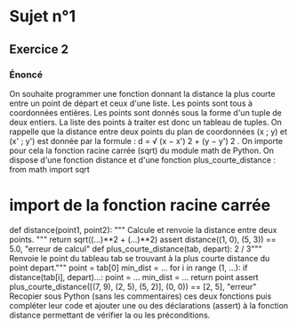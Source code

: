 # Sujet n°1
## Exercice 2

### Énoncé

On souhaite programmer une fonction donnant la distance la plus courte entre un point
de départ et ceux d'une liste. Les points sont tous à coordonnées entières.
Les points sont donnés sous la forme d'un tuple de deux entiers.
La liste des points à traiter est donc un tableau de tuples.
On rappelle que la distance entre deux points du plan de coordonnées (x ; y) et (x' ; y')
est donnée par la formule :
d = √ (x − x') 2 + (y − y') 2 .
On importe pour cela la fonction racine carrée (sqrt) du module math de Python.
On dispose d'une fonction distance et d'une fonction plus_courte_distance :
from math import sqrt
# import de la fonction racine carrée
def distance(point1, point2):
""" Calcule et renvoie la distance entre deux points. """
return sqrt((...)**2 + (...)**2)
assert distance((1, 0), (5, 3)) == 5.0, "erreur de calcul"
def plus_courte_distance(tab, depart):
2 / 3""" Renvoie le point du tableau tab se trouvant à la plus
courte distance du point depart."""
point = tab[0]
min_dist = ...
for i in range (1, ...):
if distance(tab[i], depart)...:
point = ...
min_dist = ...
return point
assert plus_courte_distance([(7, 9), (2, 5), (5, 2)], (0, 0)) ==
[2, 5], "erreur"
Recopier sous Python (sans les commentaires) ces deux fonctions puis compléter leur
code et ajouter une ou des déclarations (assert) à la fonction distance permettant
de vérifier la ou les préconditions.